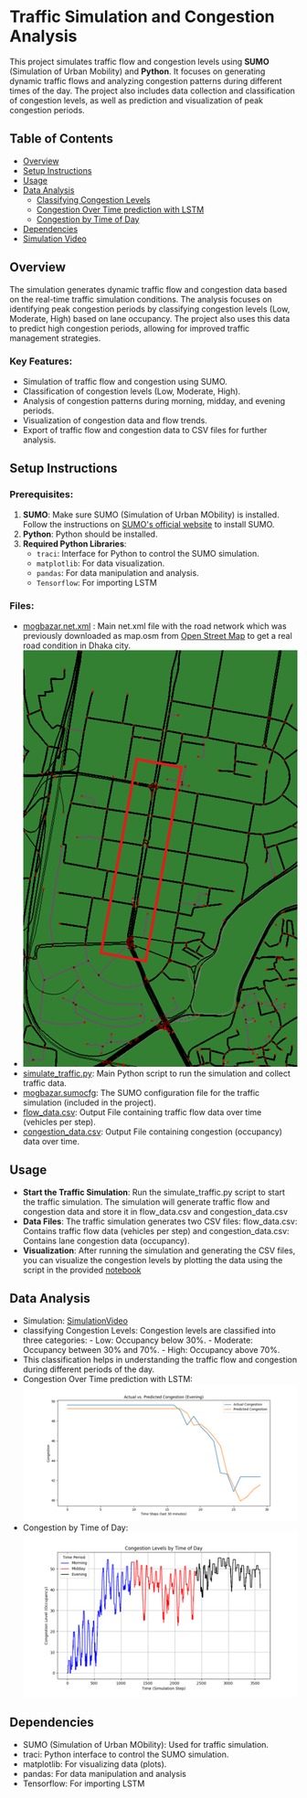 # Traffic Simulation and Congestion Analysis

This project simulates traffic flow and congestion levels using **SUMO** (Simulation of Urban Mobility) and **Python**. It focuses on generating dynamic traffic flows and analyzing congestion patterns during different times of the day. The project also includes data collection and classification of congestion levels, as well as prediction and visualization of peak congestion periods.

## Table of Contents
- [Overview](#overview)
- [Setup Instructions](#setup-instructions)
- [Usage](#usage)
- [Data Analysis](#data-analysis)
  - [Classifying Congestion Levels](#classifying-congestion-levels)
  - [Congestion Over Time prediction with LSTM](#Congestion-Over-Time-prediction-with-LSTM)
  - [Congestion by Time of Day](#congestion-by-time-of-day)
- [Dependencies](#dependencies)
- [Simulation Video](https://imgur.com/a/QMGdjfY)

## Overview
The simulation generates dynamic traffic flow and congestion data based on the real-time traffic simulation conditions. The analysis focuses on identifying peak congestion periods by classifying congestion levels (Low, Moderate, High) based on lane occupancy. The project also uses this data to predict high congestion periods, allowing for improved traffic management strategies.

### Key Features:
- Simulation of traffic flow and congestion using SUMO.
- Classification of congestion levels (Low, Moderate, High).
- Analysis of congestion patterns during morning, midday, and evening periods.
- Visualization of congestion data and flow trends.
- Export of traffic flow and congestion data to CSV files for further analysis.

## Setup Instructions

### Prerequisites:
1. **SUMO**: Make sure SUMO (Simulation of Urban MObility) is installed. Follow the instructions on [SUMO's official website](https://www.eclipse.org/sumo/) to install SUMO.
2. **Python**: Python should be installed.
3. **Required Python Libraries**:
   - `traci`: Interface for Python to control the SUMO simulation.
   - `matplotlib`: For data visualization.
   - `pandas`: For data manipulation and analysis.
   - `Tensorflow`: For importing LSTM
### Files:
- [mogbazar.net.xml](mogbazar.net.xml) : Main net.xml file with the road network which was previously downloaded as map.osm from [Open Street Map](https://www.openstreetmap.org/search?query=dhaka%20satrasta#map=17/23.759645/90.401087) to get a real road condition in Dhaka city.
-  ![mogbazar](mogbazar.png)
- [simulate_traffic.py](simulate_traffic.py): Main Python script to run the simulation and collect traffic data.
- [mogbazar.sumocfg](mogbazar.sumocfg): The SUMO configuration file for the traffic simulation (included in the project).
- [flow_data.csv](flow_data.csv): Output File containing traffic flow data over time (vehicles per step).
- [congestion_data.csv](congestion_data.csv): Output File containing congestion (occupancy) data over time.

## Usage
- **Start the Traffic Simulation**: Run the simulate_traffic.py script to start the traffic simulation. The simulation will generate traffic flow and congestion data and store it in flow_data.csv and congestion_data.csv
- **Data Files**: The traffic simulation generates two CSV files: flow_data.csv: Contains traffic flow data (vehicles per step) and congestion_data.csv: Contains lane congestion data (occupancy).
- **Visualization**: After running the simulation and generating the CSV files, you can visualize the congestion levels by plotting the data using the script in the provided [notebook](from_SUMO.ipynb)

## Data Analysis
- Simulation: [SimulationVideo](https://imgur.com/a/QMGdjfY)
- classifying Congestion Levels: Congestion levels are classified into three categories:
                                                                 - Low: Occupancy below 30%.
                                                                 - Moderate: Occupancy between 30% and 70%.
                                                                 - High: Occupancy above 70%.
- This classification helps in understanding the traffic flow and congestion during different periods of the day.
- Congestion Over Time prediction with LSTM: ![congestion_prediction](congestion_prediction.png)
- Congestion by Time of Day: ![Congestion Levels by Time of Day](Congestion_Levels_by_Time_of_Day.png)

## Dependencies
- SUMO (Simulation of Urban MObility): Used for traffic simulation.
- traci: Python interface to control the SUMO simulation.
- matplotlib: For visualizing data (plots).
- pandas: For data manipulation and analysis
- Tensorflow: For importing LSTM
 

